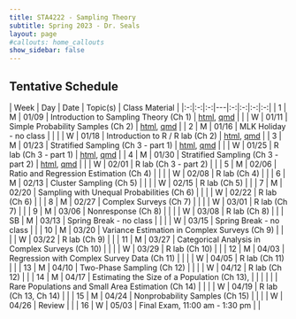 ```yaml
---
title: STA4222 - Sampling Theory
subtitle: Spring 2023 - Dr. Seals
layout: page
#callouts: home_callouts
show_sidebar: false
---
```


## Tentative Schedule

| Week | Day | Date  | Topic(s) | Class Material | 
|:-:|:-:|:-:|---|:-:|:-:|:-:|:-:|
| 1    | M   | 01/09 | Introduction to Sampling Theory (Ch 1) | [html](https://samanthaseals.github.io/STA4222/slides/L01.html), [qmd](https://github.com/samanthaseals/STA4222/blob/master/slides/L01.qmd) |
|      | W   | 01/11 | Simple Probability Samples (Ch 2) | [html](https://samanthaseals.github.io/STA4222/slides/L02.html), [qmd](https://github.com/samanthaseals/STA4222/blob/master/slides/L02.qmd) |
| 2    | M   | 01/16 | MLK Holiday - no class | |
|      | W   | 01/18 | Introduction to R / R lab (Ch 2) | [html](https://samanthaseals.github.io/STA4222/labs/W02.html), [qmd](https://github.com/samanthaseals/STA4222/blob/master/labs/W02.qmd) |
| 3    | M   | 01/23 | Stratified Sampling (Ch 3 - part 1) | [html](https://samanthaseals.github.io/STA4222/slides/L03.html), [qmd](https://github.com/samanthaseals/STA4222/blob/master/slides/L03.qmd) |
|      | W   | 01/25 | R lab (Ch 3 - part 1) | [html](https://samanthaseals.github.io/STA4222/labs/W03.html), [qmd](https://github.com/samanthaseals/STA4222/blob/master/labs/W03.qmd) |
| 4    | M   | 01/30 | Stratified Sampling (Ch 3 - part 2)  | [html](https://samanthaseals.github.io/STA4222/slides/L04.html), [qmd](https://github.com/samanthaseals/STA4222/blob/master/slides/L04.qmd)  |
|      | W   | 02/01 |  R lab (Ch 3 - part 2) | |
| 5    | M   | 02/06 | Ratio and Regression Estimation (Ch 4) | |
|      | W   | 02/08 | R lab (Ch 4) | |
| 6    | M   | 02/13 | Cluster Sampling (Ch 5)  | |
|      | W   | 02/15 | R lab (Ch 5) | |
| 7    | M   | 02/20 | Sampling with Unequal Probabilities (Ch 6) | |
|      | W   | 02/22 | R lab (Ch 6) | |
| 8    | M   | 02/27 | Complex Surveys (Ch 7) | |
|      | W   | 03/01 | R lab (Ch 7) | |
| 9    | M   | 03/06 | Nonresponse (Ch 8) | |
|      | W   | 03/08 | R lab (Ch 8) | |
| SB   | M   | 03/13 | Spring Break - no class | |
|      | W   | 03/15 | Spring Break - no class | | 
| 10   | M   | 03/20 | Variance Estimation in Complex Surveys (Ch 9)  | |
|      | W   | 03/22 | R lab (Ch 9) | |
| 11   | M   | 03/27 | Categorical Analysis in Complex Surveys (Ch 10) | |
|      | W   | 03/29 | R lab (Ch 10) | |
| 12   | M   | 04/03 | Regression with Complex Survey Data (Ch 11)  | |
|      | W   | 04/05 | R lab (Ch 11) | |
| 13   | M   | 04/10 | Two-Phase Sampling (Ch 12) | |
|      | W   | 04/12 | R lab (Ch 12)  | |
| 14   | M   | 04/17 | Estimating the Size of a Population (Ch 13),  | |
|      |     |       | Rare Populations and Small Area Estimation (Ch 14) | |
|      | W   | 04/19 | R lab (Ch 13, Ch 14) | |
| 15   | M   | 04/24 |  Nonprobability Samples (Ch 15) | |
|      | W   | 04/26 | Review | |
| 16   | W   | 05/03 | Final Exam, 11:00 am - 1:30 pm | |

